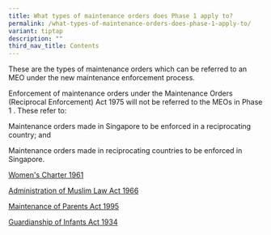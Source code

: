 ```yaml
---
title: What types of maintenance orders does Phase 1 apply to?
permalink: /what-types-of-maintenance-orders-does-phase-1-apply-to/
variant: tiptap
description: ""
third_nav_title: Contents
---
```

<p>These are the types of maintenance orders which can be referred to an
MEO under the new maintenance enforcement process.</p>
<p>Enforcement of maintenance orders under the Maintenance Orders (Reciprocal
Enforcement) Act 1975 will not be referred to the MEOs in Phase 1 . These
refer to:</p>
<p>Maintenance orders made in Singapore to be enforced in a reciprocating
country; and</p>
<p>Maintenance orders made in reciprocating countries to be enforced in Singapore.</p>
<p><a href="https://staging.d2rudvgarph4ka.amplifyapp.com/women-s-charter-1961/" rel="noopener noreferrer nofollow" target="_blank">Women's Charter 1961</a>
</p>
<p><a href="https://staging.d2rudvgarph4ka.amplifyapp.com/administration-of-muslim-law-act-1966/" rel="noopener noreferrer nofollow" target="_blank">Administration of Muslim Law Act 1966</a>
</p>
<p><a href="https://staging.d2rudvgarph4ka.amplifyapp.com/maintenance-of-parents-act-1995/" rel="noopener noreferrer nofollow" target="_blank">Maintenance of Parents Act 1995</a>
</p>
<p><a href="https://staging.d2rudvgarph4ka.amplifyapp.com/guardianship-of-infants-act-1934/" rel="noopener noreferrer nofollow" target="_blank">Guardianship of Infants Act 1934</a>
</p>
<p></p>